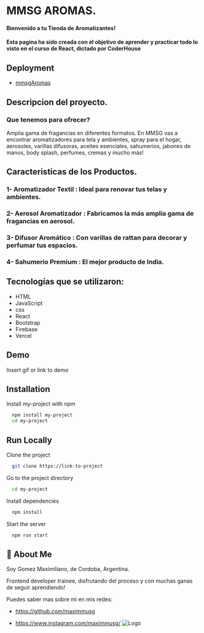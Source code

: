 # MMSG AROMAS.

#### Bienvenido a tu Tienda de Aromatizantes!

#### Esta pagina ha sido creada con el objetivo de aprender y practicar todo lo visto en el curso de React, dictado por CoderHouse

## Deployment

- [mmsgAromas](https://proyecto-final-gomez.vercel.app/)

## Descripcion del proyecto.

### Que tenemos para ofrecer?

Amplia gama de fragancias en diferentes formatos. En MMSG vas a encontrar aromatizadores para tela y ambientes, spray para el hogar, aerosoles, varillas difusoras, aceites esenciales, sahumerios, jabones de manos, body splash, perfumes, cremas y mucho más!

## Caracteristicas de los Productos.

### 1- Aromatizador Textil : Ideal para renovar tus telas y ambientes.

### 2- Aerosol Aromatizador : Fabricamos la más amplia gama de fragancias en aerosol.

### 3- Difusor Aromático : Con varillas de rattan para decorar y perfumar tus espacios.

### 4- Sahumerio Premium : El mejor producto de India.

## Tecnologías que se utilizaron:

- HTML
- JavaScript
- css
- React
- Bootstrap
- Firebase
- Vercel

## Demo

Insert gif or link to demo

## Installation

Install my-project with npm

```bash
  npm install my-project
  cd my-project
```

## Run Locally

Clone the project

```bash
  git clone https://link-to-project
```

Go to the project directory

```bash
  cd my-project
```

Install dependencies

```bash
  npm install
```

Start the server

```bash
  npm run start
```

## 🚀 About Me

Soy Gomez Maximiliano, de Cordoba, Argentina.

Frontend developer trainee, disfrutando del proceso y con muchas ganas de seguir aprendiendo!

Puedes saber mas sobre mi en mis redes:

- https://github.com/maximmusg

- https://www.instagram.com/maximmusg/
  ![Logo]()
